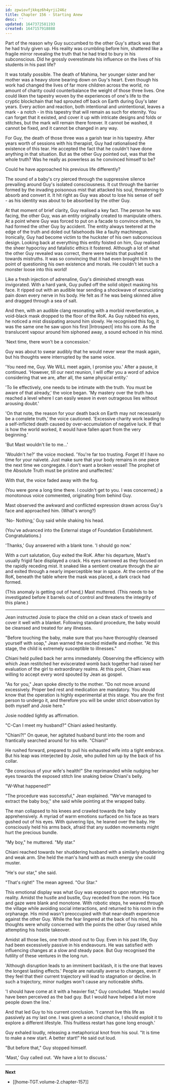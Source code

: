 ```yaml
---
id: zpwiovfjkkqz6h4yrji246z
title: Chapter 156 - Starting Anew
desc: ''
updated: 1647372581193
created: 1647157918888
---
```


Part of the reason why Guy succumbed to the other Guy's attack was that he had truly given up. His reality was crumbling before him, shattered like a fragile mirror revealing the truth that he had tried to bury in his subconscious. Did he grossly overestimate his influence on the lives of his students in his past life?

It was totally possible. The death of Mahima, her younger sister and her mother was a heavy stone bearing down on Guy's heart. Even though his work had changed the lives of far more children across the world, no amount of charity could counterbalance the weight of those three lives. One could liken the tapestry woven by the experiences of one's life to the cryptic blockchain that had sprouted off back on Earth during Guy's later years. Every action and reaction, both intentional and unintentional, leaves a mark - a notch - in this tapestry that will remain as such for eternity. You can forget that it existed, and cover it up with intricate designs and folds or stitches, but the mark will remain there forever. It cannot be washed, it cannot be fixed, and it cannot be changed in any way.

For Guy, the death of those three was a garish tear in his tapestry. After years worth of sessions with his therapist, Guy had rationalised the existence of this tear. He accepted the fact that he couldn't have done anything in that situation. But as the other Guy pointed out, was that the whole truth? Was he really as powerless as he convinced himself to be?

Could he have approached his previous life differently?

The sound of a baby's cry pierced through the suppressive silence prevailing around Guy's isolated consciousness. It cut through the barrier formed by the invading poisonous mist that attacked his soul, threatening to absorb and convert it. It hit right as Guy was about to lose his sense of self - as his identity was about to be absorbed by the other Guy.

At that moment of brief clarity, Guy realised a key fact. The person he was facing, the other Guy, was an entity originally created to manipulate others. At a point where Guy was forced to put on a facade to convince others, he had formed the other Guy by accident. The entity always teetered at the edge of the truth and doled out falsehoods like a faulty machinegun. Ironically, Guy had become victim to the huckster of his own subconscious design. Looking back at everything this entity foisted on him, Guy realised the sheer hypocrisy and fatalistic ethics it fostered. Although a lot of what the other Guy revealed was correct, there were twists that pushed it towards mistruths. It was so convincing that it had even brought him to the point of questioning his own existence and morals. He couldn't let such a monster loose into this world!

Like a fresh injection of adrenaline, Guy's diminished strength was invigorated. With a hard yank, Guy pulled off the solid object masking his face. It ripped out with an audible tear sending a shockwave of excruciating pain down every nerve in his body. He felt as if he was being skinned alive and dragged through a sea of salt.

And then, with an audible clang resonating with a morbid reverberation, a void-black mask dropped to the floor of the RoK. As Guy rubbed his eyes, he noticed a mist dissipating around him slowly. He recognised this fog, it was the same one he saw upon his first |Introspect| into his core. As the translucent vapour around him siphoned away, a sound echoed in his mind.

'Next time, there won't be a concession.'

Guy was about to swear audibly that he would never wear the mask again, but his thoughts were interrupted by the same voice.

'You need me, Guy. We WILL meet again, I promise you.' After a pause, it continued. 'However, till our next reunion, I will offer you a word of advice considering that we are, after all, the same physical entity.'

'To lie effectively, one needs to be intimate with the truth. You must be aware of that already,' the voice began. 'My mastery over the truth has reached a level where I can easily weave in even outrageous lies without arousing doubt.'

'On that note, the reason for your death back on Earth may not necessarily be a complete truth,' the voice cautioned. 'Excessive charity work leading to a self-inflicted death caused by over-accumulation of negative luck. If that is how the world worked, it would have fallen apart from the very beginning.'

'But Mast wouldn't lie to me...'

'Wouldn't he?' the voice mocked. 'You're far too trusting. Forget it! I have no time for your naïveté. Just make sure that your body remains in one piece the next time we congregate. I don't want a broken vessel! The prophet of the Absolute Truth must be pristine and unaffected.'

With that, the voice faded away with the fog.

(You were gone a long time there. I couldn't get to you. I was concerned,) a monotonous voice commented, originating from behind Guy.

Mast observed the awkward and conflicted expression drawn across Guy's face and approached him. (What's wrong?)

'No- Nothing,' Guy said while shaking his head.

(You've advanced into the External stage of Foundation Establishment. Congratulations.)

'Thanks,' Guy answered with a blank tone. 'I should go now.'

With a curt salutation, Guy exited the RoK. After his departure, Mast's usually frigid face displayed a crack. His eyes narrowed as they focused on the rapidly receding mist. It snaked like a sentient creature through the air and exited through a nearly imperceptible tear in space. At the centre of the RoK, beneath the table where the mask was placed, a dark crack had formed.

(This anomaly is getting out of hand,) Mast muttered. (This needs to be investigated before it barrels out of control and threatens the integrity of this plane.)

____

Jean instructed Josie to place the child on a clean stack of towels and cover it well with a blanket. Following standard procedure, the baby would be cleansed and treated for any illnesses.

"Before touching the baby, make sure that you have thoroughly cleansed yourself with soap," Jean warned the excited midwife and mother. "At this stage, the child is extremely susceptible to illnesses."

Chiani held pulled back her arms immediately. Observing the efficiency with which Jean restitched her eviscerated womb back together had raised her evaluation of the girl to extraordinary realms. At this point, Chiani was willing to accept every word spouted by Jean as gospel.

"As for you," Jean spoke directly to the mother. "Do not move around excessively. Proper bed rest and medication are mandatory. You should know that the operation is highly experimental at this stage. You are the first person to undergo it, and therefore you will be under strict observation by both myself and Josie here."

Josie nodded lightly as affirmation.

"C-Can I meet my husband?" Chiani asked hesitantly.

"Chiani?!" On queue, her agitated husband burst into the room and frantically searched around for his wife. "Chiani!"

He rushed forward, prepared to pull his exhausted wife into a tight embrace. But his leap was interjected by Josie, who pulled him up by the back of his collar.

"Be conscious of your wife's health!" She reprimanded while nudging her eyes towards the exposed stitch line snaking below Chiani's belly.

"W-What happened?"

"The procedure was successful," Jean explained. "We've managed to extract the baby boy," she said while pointing at the wrapped baby.

The man collapsed to his knees and crawled towards the baby apprehensively. A myriad of warm emotions surfaced on his face as tears gushed out of his eyes. With quivering lips, he leaned over the baby. He consciously held his arms back, afraid that any sudden movements might hurt the precious bundle.

"My boy," he muttered. "My star."

Chiani reached towards her shuddering husband with a similarly shuddering and weak arm. She held the man's hand with as much energy she could muster.

"He's our star," she said.

"That's right!" The mean agreed. "Our Star."

This emotional display was what Guy was exposed to upon returning to reality. Amidst the hustle and bustle, Guy receded from the room. His face and gaze were blank and monotone. With robotic steps, he weaved through the village while avoiding social interactions, and returned to his room in the orphanage. His mind wasn't preoccupied with that near-death experience against the other Guy. While the fear lingered at the back of his mind, his thoughts were wholly concerned with the points the other Guy raised while attempting his hostile takeover.

Amidst all those lies, one truth stood out to Guy. Even in his past life, Guy had been excessively passive in his endeavours. He was satisfied with influencing changes at a slow and steady pace. But Guy recognised the futility of these ventures in the long run.

'Although disruption leads to an imminent backlash, it is the one that leaves the longest lasting effects.' People are naturally averse to changes, even if they feel that their current trajectory will lead to stagnation or decline. In such a trajectory, minor nudges won't cause any noticeable shifts.

'I should have come at it with a heavier fist," Guy concluded. 'Maybe I would have been perceived as the bad guy. But I would have helped a lot more people down the line.'

And that led Guy to his current conclusion. 'I cannot live this life as passively as my last one. I was given a second chance, I should exploit it to explore a different lifestyle. This fruitless restart has gone long enough.'

Guy exhaled loudly, releasing a metaphorical knot from his soul. "It is time to make a new start. A better start!" He said out loud.

"But before that," Guy stopped himself.

'Mast,' Guy called out. 'We have a lot to discuss.'

____

**Next**
* [[home-TGT.volume-2.chapter-157]]
